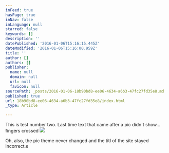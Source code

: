 ```yaml
---
inFeed: true
hasPage: true
inNav: false
inLanguage: null
starred: false
keywords: []
description: ''
datePublished: '2016-01-06T15:16:15.445Z'
dateModified: '2016-01-06T15:16:00.959Z'
title: ''
author: []
authors: []
publisher:
  name: null
  domain: null
  url: null
  favicon: null
sourcePath: _posts/2016-01-06-18b90bd8-ee06-4634-a6b3-47fc27fd35e8.md
published: true
url: 18b90bd8-ee06-4634-a6b3-47fc27fd35e8/index.html
_type: Article

---
```

This is test number two. Last time text that came after a pic didn't show... fingers crossed
![](https://the-grid-user-content.s3-us-west-2.amazonaws.com/40da99c4-8562-4109-84b6-87b4e9fcf69a.jpg)

Oh, also, the pic theme never changed and the titl of the site stayed incorrect.e